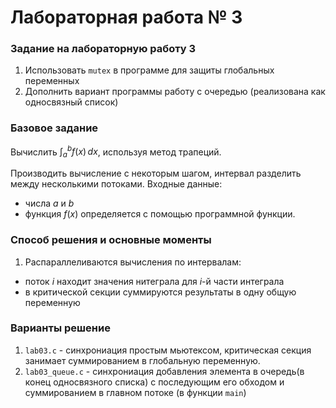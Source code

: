 # Лабораторная работа № 3


### Задание на лабораторную работу 3

1. Использовать ```mutex``` в программе для защиты глобальных переменных
2. Дополнить вариант программы работу с очередью (реализована как односвязный список)

### Базовое задание

Вычислить $\int_{a}^{b} f(x) \,dx$, используя метод трапеций. 

Производить вычисление с некоторым шагом, интервал разделить между 
несколькими потоками. 
Входные данные: 
- числа $a$ и $b$
- функция $f(x)$ определяется с помощью программной функции.

### Способ решения и основные моменты

1. Распараллеливаются вычисления по интервалам:

- поток $i$ находит значения нитеграла для $i$-й части интеграла
- в критической секции суммируются результаты в одну общую переменную

### Варианты решение

1. ```lab03.c``` - синхрониация простым мьютексом, критическая секция занимает суммированием в глобальную переменную.
2. ```lab03_queue.c``` - синхрониация добавления элемента в очередь(в конец односвязного списка) с последующим его обходом и суммированием в главном потоке (в функции ```main```)
